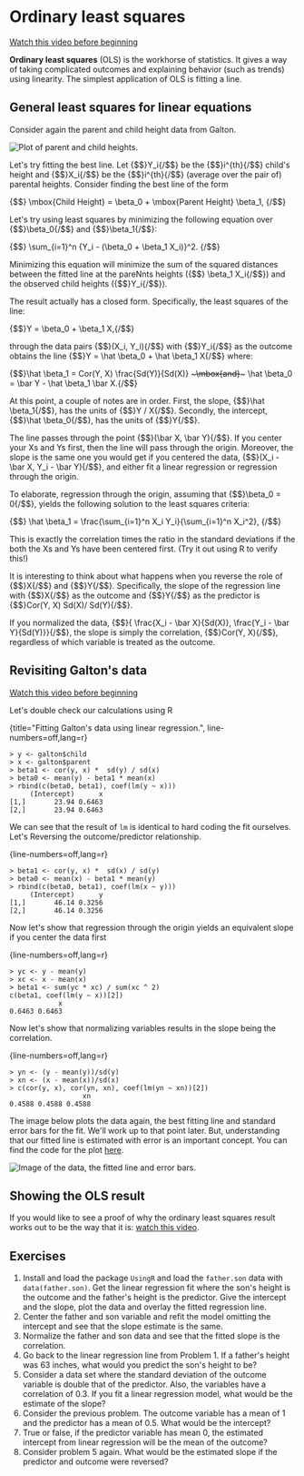 # Ordinary least squares
[Watch this video before beginning](https://www.youtube.com/watch?v=LapyH7MG3Q4&list=PLpl-gQkQivXjqHAJd2t-J_One_fYE55tC&index=6)

**Ordinary least squares** (OLS) is the workhorse of statistics. It gives
a way of taking complicated outcomes and explaining behavior (such as trends)
using linearity. The simplest application of OLS is fitting a line.


## General least squares for linear equations
Consider again the parent and child height data from Galton.

![Plot of parent and child heights.](images/freqGalton.png)

Let's try fitting the best line.
Let {$$}Y_i{/$$} be the {$$}i^{th}{/$$} child's height and
{$$}X_i{/$$} be the {$$}i^{th}{/$$} (average over the pair of) parental heights.
Consider finding the best line of the form

{$$} \mbox{Child Height} = \beta_0 + \mbox{Parent Height} \beta_1, {/$$}

Let's try using least squares by minimizing the following equation
over {$$}\beta_0{/$$} and {$$}\beta_1{/$$}:

{$$}
\sum_{i=1}^n \{Y_i - (\beta_0 + \beta_1 X_i)\}^2.
{/$$}

Minimizing this equation will minimize the sum of the squared distances
between the fitted line at the pareNnts heights ({$$} \beta_1 X_i{/$$})
and the observed child heights ({$$}Y_i{/$$}).

The result actually has a closed form. Specifically, the least squares
of the line:

{$$}Y = \beta_0 + \beta_1 X,{/$$}

through the data pairs {$$}(X_i, Y_i){/$$} with {$$}Y_i{/$$} as the outcome obtains
the line {$$}Y = \hat \beta_0 + \hat \beta_1 X{/$$}
where:

{$$}\hat \beta_1 = Cor(Y, X) \frac{Sd(Y)}{Sd(X)} ~~~\mbox{and}~~~ \hat \beta_0 = \bar Y - \hat \beta_1 \bar X.{/$$}

At this point, a couple of notes are in order.
First, the slope, {$$}\hat \beta_1{/$$}, has the units of {$$}Y / X{/$$}. Secondly,
the intercept, {$$}\hat \beta_0{/$$}, has the units of {$$}Y{/$$}.

The line passes through the point {$$}(\bar X, \bar Y){/$$}. If you center your
Xs and Ys first, then the line will pass through the origin. Moreover,
the slope is the same one you would get if you centered the data,
{$$}(X_i - \bar X, Y_i - \bar Y){/$$}, and either fit a linear regression
or regression through the origin.

To elaborate, regression through the origin, assuming that {$$}\beta_0 = 0{/$$},
yields the following solution to the least squares criteria:

{$$}
\hat \beta_1 = \frac{\sum_{i=1}^n X_i Y_i}{\sum_{i=1}^n X_i^2},
{/$$}

This is exactly the correlation times the
ratio in the standard deviations if
the both the Xs and Ys have been centered first. (Try it out using R to
verify this!)

It is interesting to think about what happens when you reverse the role of {$$}X{/$$}
and {$$}Y{/$$}. Specifically, the slope of the regression line with {$$}X{/$$}
as the outcome and {$$}Y{/$$} as the predictor is {$$}Cor(Y, X) Sd(X)/ Sd(Y){/$$}.

If you normalized the data,
{$$}\{ \frac{X_i - \bar X}{Sd(X)}, \frac{Y_i - \bar Y}{Sd(Y)}\}{/$$},
the slope is simply the correlation, {$$}Cor(Y, X){/$$}, regardless of which variable
is treated as the outcome.


## Revisiting Galton's data
[Watch this video before beginning](https://www.youtube.com/watch?v=O7cDyrjWBBc&index=7&list=PLpl-gQkQivXjqHAJd2t-J_One_fYE55tC)

Let's double check our calculations using R

{title="Fitting Galton's data using linear regression.", line-numbers=off,lang=r}
~~~
> y <- galton$child
> x <- galton$parent
> beta1 <- cor(y, x) *  sd(y) / sd(x)
> beta0 <- mean(y) - beta1 * mean(x)
> rbind(c(beta0, beta1), coef(lm(y ~ x)))
     (Intercept)      x
[1,]       23.94 0.6463
[2,]       23.94 0.6463
~~~

We can see that the result of `lm` is identical to hard coding the fit ourselves.
Let's Reversing the outcome/predictor relationship.

{line-numbers=off,lang=r}
~~~
> beta1 <- cor(y, x) *  sd(x) / sd(y)
> beta0 <- mean(x) - beta1 * mean(y)
> rbind(c(beta0, beta1), coef(lm(x ~ y)))
     (Intercept)      y
[1,]       46.14 0.3256
[2,]       46.14 0.3256
~~~

Now let's show that
regression through the origin yields an equivalent slope if you center the data first

{line-numbers=off,lang=r}
~~~
> yc <- y - mean(y)
> xc <- x - mean(x)
> beta1 <- sum(yc * xc) / sum(xc ^ 2)
c(beta1, coef(lm(y ~ x))[2])
            x
0.6463 0.6463
~~~

Now let's show that normalizing variables results in the slope being the correlation.

{line-numbers=off,lang=r}
~~~
> yn <- (y - mean(y))/sd(y)
> xn <- (x - mean(x))/sd(x)
> c(cor(y, x), cor(yn, xn), coef(lm(yn ~ xn))[2])
                  xn
0.4588 0.4588 0.4588
~~~

The image below plots the data again, the best fitting line and standard
error bars for the fit. We'll work up to that point later. But, understanding
that our fitted line is estimated with error is an important concept.
You can find the code for the plot [here](https://github.com/bcaffo/courses/blob/master/07_RegressionModels/01_03_ols/index.Rmd).

![Image of the data, the fitted line and error bars.](images/galton4.png)

## Showing the OLS result
If you would like to see a proof of why the ordinary least squares result works out to be the way that it is:
[watch this video](https://www.youtube.com/watch?v=COVQX8WZVA8&index=8&list=PLpl-gQkQivXjqHAJd2t-J_One_fYE55tC).

## Exercises
1. Install and load the package `UsingR` and load the `father.son` data with `data(father.son)`. Get the
linear regression fit where the son's height is the outcome and the father's height is the predictor.
Give the intercept and the slope, plot the data and overlay the fitted regression line.
2. Center the father and son variable and refit the model omitting the intercept and see that the slope estimate is the same.
3. Normalize the father and son data and see that the fitted slope is the correlation.
4. Go back to the linear regression line from Problem 1. If a father's height was 63 inches, what would you predict
the son's height to be?
5. Consider a data set where the standard deviation of the outcome variable is double that of the predictor. Also, the variables
have a correlation of 0.3. If you fit a linear regression model, what would be the estimate of the slope?
6. Consider the previous problem. The outcome variable has a mean of 1 and the predictor has a mean of 0.5. What would be
the intercept?
7. True or false, if the predictor variable has mean 0, the estimated intercept from linear regression
will be the mean of the outcome?
8. Consider problem 5 again. What would be the estimated slope if the predictor and outcome were reversed?
